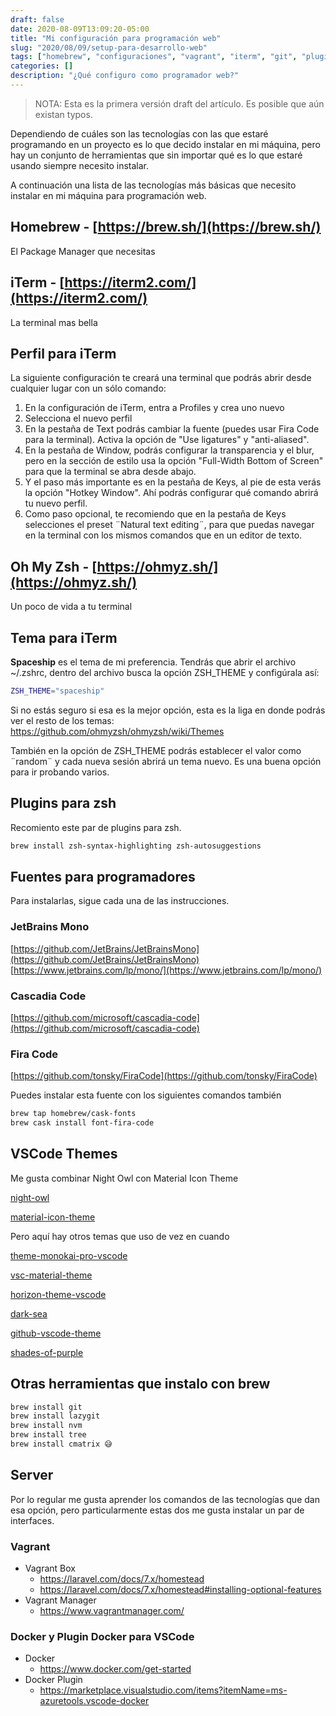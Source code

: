 ```yaml
---
draft: false
date: 2020-08-09T13:09:20-05:00
title: "Mi configuración para programación web"
slug: "2020/08/09/setup-para-desarrollo-web" 
tags: ["homebrew", "configuraciones", "vagrant", "iterm", "git", "plugins"]
categories: []
description: "¿Qué configuro como programador web?"
---
```

> NOTA: Esta es la primera versión draft del artículo. Es posible que aún existan typos.

Dependiendo de cuáles son las tecnologías con las que estaré programando en un proyecto es lo que decido instalar en mi máquina, pero hay un conjunto de herramientas que sin importar qué es lo que estaré usando siempre necesito instalar. 

A continuación una lista de las tecnologías más básicas que necesito instalar en mi máquina para programación web.

## Homebrew - [https://brew.sh/](https://brew.sh/)
El Package Manager que necesitas

## iTerm - [https://iterm2.com/](https://iterm2.com/)
La terminal mas bella  

## Perfil para iTerm
La siguiente configuración te creará una terminal que podrás abrir desde cualquier lugar con un sólo comando:

1. En la configuración de iTerm, entra a Profiles y crea uno nuevo
2. Selecciona el nuevo perfil
3. En la pestaña de Text podrás cambiar la fuente (puedes usar Fira Code para la terminal). Activa la opción de "Use ligatures" y "anti-aliased".
4. En la pestaña de Window, podrás configurar la transparencia y el blur, pero en la sección de estilo usa la opción "Full-Width Bottom of Screen" para que la terminal se abra desde abajo. 
5. Y el paso más importante es en la pestaña de Keys, al pie de esta verás la opción "Hotkey Window". Ahí podrás configurar qué comando abrirá tu nuevo perfil.
6. Como paso opcional, te recomiendo que en la pestaña de Keys selecciones el preset ¨Natural text editing¨, para que puedas navegar en la terminal con los mismos comandos que en un editor de texto.


## Oh My Zsh - [https://ohmyz.sh/](https://ohmyz.sh/)
Un poco de vida a tu terminal

## Tema para iTerm
**Spaceship** es el tema de mi preferencia. 
Tendrás que abrir el archivo ~/.zshrc, dentro del archivo busca la opción ZSH_THEME y configúrala así:
```bash
ZSH_THEME="spaceship"
```
Si no estás seguro si esa es la mejor opción, esta es la liga en donde podrás ver el resto de los temas: https://github.com/ohmyzsh/ohmyzsh/wiki/Themes

También en la opción de ZSH_THEME podrás establecer el valor como ¨random¨ y cada nueva sesión abrirá un tema nuevo. Es una buena opción para ir probando varios.

## Plugins para zsh
Recomiento este par de plugins para zsh. 
```bash
brew install zsh-syntax-highlighting zsh-autosuggestions 
```


## Fuentes para programadores
Para instalarlas, sigue cada una de las instrucciones. 

### JetBrains Mono
[https://github.com/JetBrains/JetBrainsMono](https://github.com/JetBrains/JetBrainsMono)
[https://www.jetbrains.com/lp/mono/](https://www.jetbrains.com/lp/mono/)

### Cascadia Code
[https://github.com/microsoft/cascadia-code](https://github.com/microsoft/cascadia-code)

### Fira Code
[https://github.com/tonsky/FiraCode](https://github.com/tonsky/FiraCode)

Puedes instalar esta fuente con los siguientes comandos también
```bash
brew tap homebrew/cask-fonts
brew cask install font-fira-code
```

## VSCode Themes
Me gusta combinar Night Owl con Material Icon Theme

[night-owl](https://marketplace.visualstudio.com/items?itemName=sdras.night-owl)

[material-icon-theme](https://marketplace.visualstudio.com/items?itemName=PKief.material-icon-theme)

Pero aquí hay otros temas que uso de vez en cuando

[theme-monokai-pro-vscode](https://marketplace.visualstudio.com/items?itemName=monokai.theme-monokai-pro-vscode)

[vsc-material-theme](https://marketplace.visualstudio.com/items?itemName=Equinusocio.vsc-material-theme)

[horizon-theme-vscode](https://marketplace.visualstudio.com/items?itemName=jolaleye.horizon-theme-vscode)

[dark-sea](https://marketplace.visualstudio.com/items?itemName=MoOx.dark-sea)

[github-vscode-theme](https://marketplace.visualstudio.com/items?itemName=GitHub.github-vscode-theme)

[shades-of-purple](https://marketplace.visualstudio.com/items?itemName=ahmadawais.shades-of-purple)



## Otras herramientas que instalo con brew
```bash
brew install git
brew install lazygit
brew install nvm
brew install tree
brew install cmatrix 😅
```

## Server
Por lo regular me gusta aprender los comandos de las tecnologías que dan esa opción, pero particularmente estas dos me gusta instalar un par de interfaces.
### Vagrant
- Vagrant Box
  - https://laravel.com/docs/7.x/homestead
  - https://laravel.com/docs/7.x/homestead#installing-optional-features
- Vagrant Manager
  - https://www.vagrantmanager.com/

### Docker y Plugin Docker para VSCode
- Docker
  - https://www.docker.com/get-started
- Docker Plugin
  - https://marketplace.visualstudio.com/items?itemName=ms-azuretools.vscode-docker

